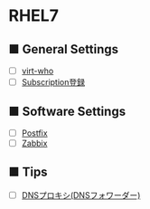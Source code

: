 # RHEL7
## ■ General Settings
- [ ] [virt-who](https://github.com/thetaru/memorandum/tree/master/OS/Linux/RHEL7/virt-who)
- [ ] [Subscription登録](https://github.com/thetaru/memorandum/tree/master/OS/Linux/RHEL7/subscription)
## ■ Software Settings
- [ ] [Postfix](https://github.com/thetaru/memorandum/tree/master/OS/Linux/RHEL7/Postfix)
- [ ] [Zabbix](https://github.com/thetaru/memorandum/tree/master/OS/Linux/RHEL7/Zabbix)
## ■ Tips
- [ ] [DNSプロキシ(DNSフォワーダー)]()

